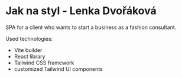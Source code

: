 # Jak na styl - Lenka Dvořáková

SPA for a client who wants to start a business as a fashion consultant.

Used technologies:
- Vite builder
- React library
- Tailwind CSS framework
- customized Tailwind UI components
